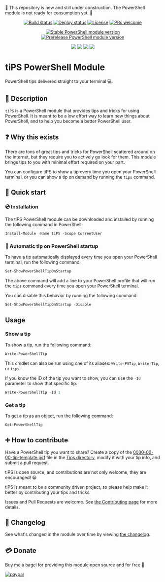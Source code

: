 🚧 This repository is new and still under construction. The PowerShell module is not ready for consumption yet. 🚧

<p align="center">
  <a href="https://github.com/deadlydog/PowerShell.tiPS/actions/workflows/build-and-test-powershell-module.yml"><img alt="Build status" src="https://github.com/deadlydog/PowerShell.tiPS/actions/workflows/build-and-test-powershell-module.yml/badge.svg"></a>
  <a href="https://github.com/deadlydog/PowerShell.tiPS/actions/workflows/deploy-powershell-module.yml"><img alt="Deploy status" src="https://github.com/deadlydog/PowerShell.tiPS/actions/workflows/deploy-powershell-module.yml/badge.svg"></a>
  <a href="https://github.com/deadlydog/PowerShell.tiPS/blob/main/License.md"><img alt="License" src="https://img.shields.io/github/license/deadlydog/PowerShell.tiPS.svg"></a>
  <a href="https://github.com/deadlydog/PowerShell.tiPS/blob/main/docs/Contributing.md"><img alt="PRs welcome" src="https://img.shields.io/badge/PRs-welcome-brightgreen.svg"></a>
</p>

<p align="center">
  <a href="https://www.powershellgallery.com/packages/tiPS"><img alt="Stable PowerShell module version" src="https://img.shields.io/powershellgallery/v/tiPS.svg"></a>
  <a href="https://www.powershellgallery.com/packages/tiPS"><img alt="Prerelease PowerShell module version" src="https://img.shields.io/powershellgallery/vpre/tiPS.svg?label=powershell%20gallery%20preview&colorB=yellow"></a>
</p>

<p align="center">
  <img src="https://img.shields.io/powershellgallery/p/tiPS.svg">
  <img src="https://img.shields.io/github/languages/top/deadlydog/PowerShell.tiPS.svg">
  <img src="https://img.shields.io/github/languages/code-size/evotecit/Mailozaurr.svg">
  <a href="https://www.powershellgallery.com/packages/tiPS"><img src="https://img.shields.io/powershellgallery/dt/tiPS.svg"></a>
</p>

# tiPS PowerShell Module

PowerShell tips delivered straight to your terminal 💻.

## 💬 Description

`tiPS` is a PowerShell module that provides tips and tricks for using PowerShell.
It is meant to be a low effort way to learn new things about PowerShell, and to help you become a better PowerShell user.

## ❓ Why this exists

There are tons of great tips and tricks for PowerShell scattered around on the internet, but they require you to actively go look for them.
This module brings tips to you with minimal effort required on your part.

You can configure tiPS to show a tip every time you open your PowerShell terminal, or you can show a tip on demand by running the `tips` command.

## 🚀 Quick start

### 💿 Installation

The tiPS PowerShell module can be downloaded and installed by running the following command in PowerShell:

```powershell
Install-Module -Name tiPS -Scope CurrentUser
```

### 🤖 Automatic tip on PowerShell startup

To have a tip automatically displayed every time you open your PowerShell terminal, run the following command:

```powershell
Set-ShowPowerShellTipOnStartup
```

The above command will add a line to your PowerShell profile that will run the `tips` command every time you open your PowerShell terminal.

You can disable this behavior by running the following command:

```powershell
Set-ShowPowerShellTipOnStartup -Disable
```

## Usage

### Show a tip

To show a tip, run the following command:

```powershell
Write-PowerShellTip
```

This cmdlet can also be run using one of its aliases: `Write-PSTip`, `Write-Tip`, or `tips`.

If you know the ID of the tip you want to show, you can use the `-Id` parameter to show that specific tip.

```powershell
Write-PowerShellTip -Id 1
```

### Get a tip

To get a tip as an object, run the following command:

```powershell
Get-PowerShellTip
```

## ➕ How to contribute

Have a PowerShell tip you want to share?
Create a copy of the [0000-00-00-tip-template.ps1](src/Tips/0000-00-00-tip-template.ps1) file in the [Tips directory](src/Tips), modify it with your tip info, and submit a pull request.

tiPS is open source, and contributions are not only welcome, they are encouraged! 😀

tiPS is meant to be a community driven project, so please help make it better by contributing your tips and tricks.

Issues and Pull Requests are welcome.
See [the Contributing page](docs/Contributing.md) for more details.

## 📃 Changelog

See what's changed in the module over time by viewing [the changelog](Changelog.md).

## 💳 Donate

Buy me a bagel for providing this module open source and for free 🙂

[![paypal](https://www.paypalobjects.com/en_US/i/btn/btn_donateCC_LG.gif)](https://www.paypal.com/cgi-bin/webscr?cmd=_s-xclick&hosted_button_id=JV6M4PKNLFQNQ)
